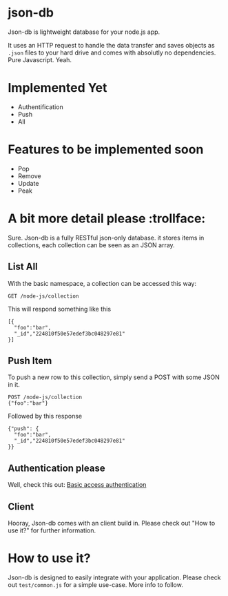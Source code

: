 # json-db #

Json-db is lightweight database for your node.js app.

It uses an HTTP request to handle the data transfer and saves objects as `.json` files to your hard drive and comes with absolutly no dependencies. Pure Javascript. Yeah.

# Implemented Yet #

  - Authentification
  - Push
  - All

# Features to be implemented soon #

  - Pop
  - Remove
  - Update
  - Peak

# A bit more detail please :trollface: #

Sure. Json-db is a fully RESTful json-only database. it stores items in collections, each collection can be seen as an JSON array.

## List All ##

With the basic namespace, a collection can be accessed this way:

    GET /node-js/collection

This will respond something like this    

	[{
      "foo":"bar",
	  "_id","224810f50e57edef3bc048297e81"
    }]

## Push Item ##

To push a new row to this collection, simply send a POST with some JSON in it.

    POST /node-js/collection
    {"foo":"bar"}

Followed by this response

    {"push": {
	  "foo":"bar",
	  "_id","224810f50e57edef3bc048297e81"
	}}

## Authentication please ##

Well, check this out: [Basic access authentication](http://en.wikipedia.org/wiki/Basic_access_authentication)

## Client ##

Hooray, Json-db comes with an client build in. Please check out "How to use it?" for further information.


# How to use it? #

Json-db is designed to easily integrate with your application. Please check out `test/common.js` for a simple use-case. More info to follow.